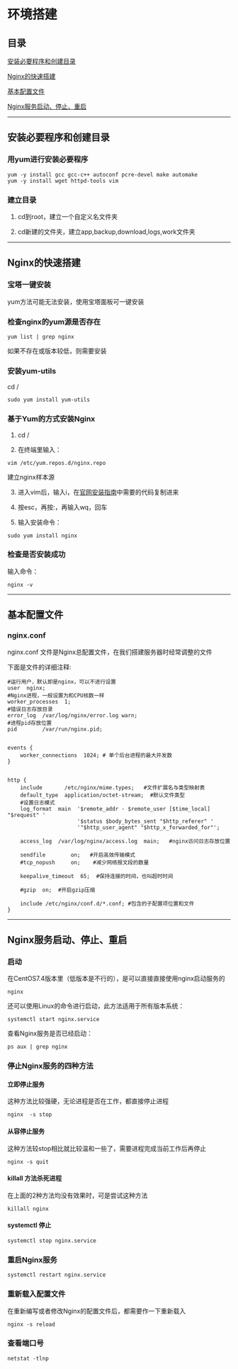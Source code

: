 # 环境搭建

## 目录

[安装必要程序和创建目录](#jump1)

[Nginx的快速搭建](#jump2)

[基本配置文件](#jump3)

[Nginx服务启动、停止、重启](#jump4)

---	

<span id="jump1"></span>

## 安装必要程序和创建目录

### 用yum进行安装必要程序

```shell
yum -y install gcc gcc-c++ autoconf pcre-devel make automake
yum -y install wget httpd-tools vim
```

### 建立目录

1. cd到root，建立一个自定义名文件夹

2. cd新建的文件夹，建立app,backup,download,logs,work文件夹

---

<span id="jump2"></span>

## Nginx的快速搭建

### 宝塔一键安装

yum方法可能无法安装，使用宝塔面板可一键安装

### 检查nginx的yum源是否存在

```shell
yum list | grep nginx
```

如果不存在或版本较低，则需要安装

### 安装yum-utils

cd /

```shell
sudo yum install yum-utils
```

### 基于Yum的方式安装Nginx

1. cd /

2. 在终端里输入：

```shell
vim /etc/yum.repos.d/nginx.repo
```

建立nginx样本源

3. 进入vim后，输入i，在[官网安装指南](http://nginx.org/en/linux_packages.html)中需要的代码复制进来

4. 按esc，再按:，再输入wq，回车

5. 输入安装命令：

```shell
sudo yum install nginx
```

### 检查是否安装成功

输入命令：

```shell
nginx -v
```

---

<span id="jump3"></span>

## 基本配置文件

### nginx.conf

nginx.conf 文件是Nginx总配置文件，在我们搭建服务器时经常调整的文件

下面是文件的详细注释:

```shell
#运行用户，默认即是nginx，可以不进行设置
user  nginx;
#Nginx进程，一般设置为和CPU核数一样
worker_processes  1;   
#错误日志存放目录
error_log  /var/log/nginx/error.log warn;
#进程pid存放位置
pid        /var/run/nginx.pid;


events {
    worker_connections  1024; # 单个后台进程的最大并发数
}


http {
    include       /etc/nginx/mime.types;   #文件扩展名与类型映射表
    default_type  application/octet-stream;  #默认文件类型
    #设置日志模式
    log_format  main  '$remote_addr - $remote_user [$time_local] "$request" '
                      '$status $body_bytes_sent "$http_referer" '
                      '"$http_user_agent" "$http_x_forwarded_for"';

    access_log  /var/log/nginx/access.log  main;   #nginx访问日志存放位置

    sendfile        on;   #开启高效传输模式
    #tcp_nopush     on;    #减少网络报文段的数量

    keepalive_timeout  65;  #保持连接的时间，也叫超时时间

    #gzip  on;  #开启gzip压缩

    include /etc/nginx/conf.d/*.conf; #包含的子配置项位置和文件
}
```

---

<span id="jump4"></span>

## Nginx服务启动、停止、重启

### 启动

在CentOS7.4版本里（低版本是不行的），是可以直接直接使用nginx启动服务的

```shell
nginx
```

还可以使用Linux的命令进行启动，此方法适用于所有版本系统：

```shell
systemctl start nginx.service
```

查看Nginx服务是否已经启动：

```shell
ps aux | grep nginx
```

### 停止Nginx服务的四种方法

#### 立即停止服务

这种方法比较强硬，无论进程是否在工作，都直接停止进程

```shell
nginx  -s stop
```

#### 从容停止服务

这种方法较stop相比就比较温和一些了，需要进程完成当前工作后再停止

```shell
nginx -s quit
```

#### killall 方法杀死进程

在上面的2种方法均没有效果时，可是尝试这种方法

```shell
killall nginx
```

#### systemctl 停止

```shell
systemctl stop nginx.service
```

### 重启Nginx服务

```shell
systemctl restart nginx.service
```

### 重新载入配置文件

在重新编写或者修改Nginx的配置文件后，都需要作一下重新载入

```shell
nginx -s reload
```

### 查看端口号

```shell
netstat -tlnp
```
